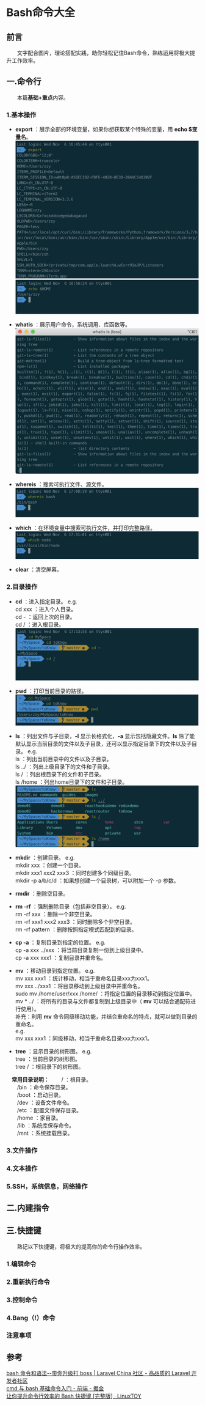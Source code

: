 # Bash命令大全

## 前言
&emsp;&emsp;文字配合图片，理论搭配实践，助你轻松记住Bash命令，熟练运用将极大提升工作效率。

## 一.命令行
&emsp;&emsp;本篇**基础+重点**内容。

### 1.基本操作

* **export** ：展示全部的环境变量，如果你想获取某个特殊的变量，用 **echo $变量名**。
![command-01-01](../images/command-images/01/command-01-01.png)
![command-01-02](../images/command-images/01/command-01-02.png)

* **whatis** ：展示用户命令，系统调用、库函数等。
![command-01-03](../images/command-images/01/command-01-03.png)

* **whereis** ：搜索可执行文件、源文件。
![command-01-04](../images/command-images/01/command-01-04.png)

* **which** ：在环境变量中搜索可执行文件，并打印完整路径。
![command-01-05](../images/command-images/01/command-01-05.png)

* **clear** ：清空屏幕。

### 2.目录操作

* **cd** ：进入指定目录。
e.g.  
cd xxx ：进入个人目录。  
cd - ：返回上次的目录。  
cd / ：进入根目录。
![command-01-06](../images/command-images/01/command-01-06.png)

* **pwd** ：打印当前目录的路径。
![command-01-07](../images/command-images/01/command-01-07.png)

* **ls** ：列出文件与子目录，**-l** 显示长格式化，**-a** 显示包括隐藏文件。**ls** 除了能默认显示当前目录的文件以及子目录，还可以显示指定目录下的文件以及子目录。
e.g.  
ls ：列出当前目录中的文件以及子目录。  
ls ../ ：列出上级目录下的文件和子目录。  
ls / ：列出根目录下的文件和子目录。  
ls /home ：列出home目录下的文件和子目录。
![command-01-08](../images/command-images/01/command-01-08.png)

* **mkdir** ：创建目录。
e.g.  
mkdir xxx ：创建一个目录。  
mkdir xxx1 xxx2 xxx3 ：同时创建多个同级目录。  
mkdir -p a/b/c/d ：如果想创建一个目录树，可以附加一个 -p 参数。

* **rmdir** ：删除空目录。

* **rm -rf** ：强制删除目录（包括非空目录）。
e.g.  
rm -rf xxx ：删除一个非空目录。  
rm -rf xxx1 xxx2 xxx3 ：同时删除多个非空目录。  
rm -rf pattern ：删除按照指定模式匹配到的目录。

* **cp -a** ：复制目录到指定的位置。
e.g.  
cp -a xxx ../xxx ：将当前目录复制一份到上级目录中。  
cp -a xxx xxx1 ：复制目录并重命名。

* **mv** ：移动目录到指定位置。
e.g.  
mv xxx xxx1 ：统计移动，相当于重命名目录xxx为xxx1。  
mv xxx ../xxx1 ：将目录移动到上级目录中并重命名。  
sudo mv /home/user/xxx /home/ ：将指定位置的目录移动到指定位置中。  
mv * ../ ：将所有的目录与文件都复制到上级目录中（ **mv** 可以结合通配符进行使用）。  
补充：利用 **mv** 命令同级移动功能，并结合重命名的特点，就可以做到目录的重命名。  
e.g.  
mv xxx xxx1 ：同级移动，相当于重命名目录xxx为xxx1。

* **tree** ：显示目录的树形图。
e.g.  
tree ：当前目录的树形图。  
tree / ：根目录下的树形图。

&emsp;**常用目录说明：** 
&emsp;&emsp;/ ：根目录。  
&emsp;&emsp;/bin ：命令保存目录。  
&emsp;&emsp;/boot ：启动目录。  
&emsp;&emsp;/dev ：设备文件命令。  
&emsp;&emsp;/etc ：配置文件保存目录。  
&emsp;&emsp;/home ：家目录。  
&emsp;&emsp;/lib ：系统库保存命令。  
&emsp;&emsp;/mnt ：系统挂载目录。

### 3.文件操作

### 4.文本操作

### 5.SSH，系统信息，网络操作

## 二.内建指令

## 三.快捷键
&emsp;&emsp;熟记以下快捷键，将极大的提高你的命令行操作效率。

### 1.编辑命令

### 2.重新执行命令

### 3.控制命令

### 4.Bang（!）命令

### 注意事项

## 参考

[bash 命令和语法--带你升级打 boss | Laravel China 社区 - 高品质的 Laravel 开发者社区](https://learnku.com/articles/5932/bash-command-and-syntax-take-you-to-upgrade-hit-boss)  
[cmd 与 bash 基础命令入门 - 前端 - 掘金](https://juejin.im/entry/5a84461f6fb9a0633f0e20ff)  
[让你提升命令行效率的 Bash 快捷键 [完整版] · LinuxTOY](https://linuxtoy.org/archives/bash-shortcuts.html)
